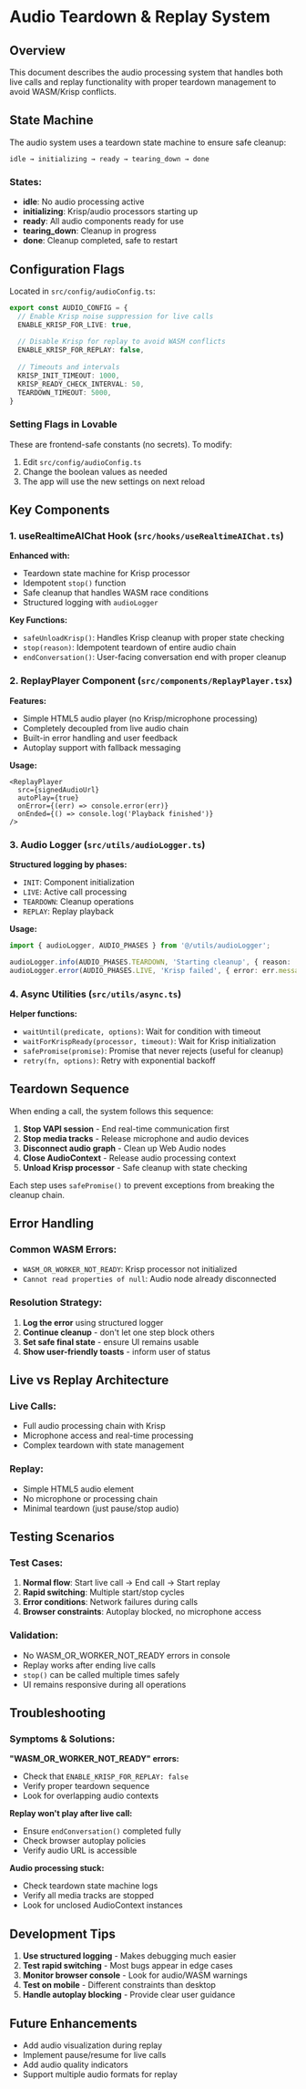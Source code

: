 # Audio Teardown & Replay System

## Overview

This document describes the audio processing system that handles both live calls and replay functionality with proper teardown management to avoid WASM/Krisp conflicts.

## State Machine

The audio system uses a teardown state machine to ensure safe cleanup:

```
idle → initializing → ready → tearing_down → done
```

### States:
- **idle**: No audio processing active
- **initializing**: Krisp/audio processors starting up
- **ready**: All audio components ready for use
- **tearing_down**: Cleanup in progress
- **done**: Cleanup completed, safe to restart

## Configuration Flags

Located in `src/config/audioConfig.ts`:

```typescript
export const AUDIO_CONFIG = {
  // Enable Krisp noise suppression for live calls
  ENABLE_KRISP_FOR_LIVE: true,
  
  // Disable Krisp for replay to avoid WASM conflicts
  ENABLE_KRISP_FOR_REPLAY: false,
  
  // Timeouts and intervals
  KRISP_INIT_TIMEOUT: 1000,
  KRISP_READY_CHECK_INTERVAL: 50,
  TEARDOWN_TIMEOUT: 5000,
}
```

### Setting Flags in Lovable

These are frontend-safe constants (no secrets). To modify:

1. Edit `src/config/audioConfig.ts`
2. Change the boolean values as needed
3. The app will use the new settings on next reload

## Key Components

### 1. useRealtimeAIChat Hook (`src/hooks/useRealtimeAIChat.ts`)

**Enhanced with:**
- Teardown state machine for Krisp processor
- Idempotent `stop()` function
- Safe cleanup that handles WASM race conditions
- Structured logging with `audioLogger`

**Key Functions:**
- `safeUnloadKrisp()`: Handles Krisp cleanup with proper state checking
- `stop(reason)`: Idempotent teardown of entire audio chain
- `endConversation()`: User-facing conversation end with proper cleanup

### 2. ReplayPlayer Component (`src/components/ReplayPlayer.tsx`)

**Features:**
- Simple HTML5 audio player (no Krisp/microphone processing)
- Completely decoupled from live audio chain
- Built-in error handling and user feedback
- Autoplay support with fallback messaging

**Usage:**
```tsx
<ReplayPlayer 
  src={signedAudioUrl}
  autoPlay={true}
  onError={(err) => console.error(err)}
  onEnded={() => console.log('Playback finished')}
/>
```

### 3. Audio Logger (`src/utils/audioLogger.ts`)

**Structured logging by phases:**
- `INIT`: Component initialization
- `LIVE`: Active call processing  
- `TEARDOWN`: Cleanup operations
- `REPLAY`: Replay playback

**Usage:**
```typescript
import { audioLogger, AUDIO_PHASES } from '@/utils/audioLogger';

audioLogger.info(AUDIO_PHASES.TEARDOWN, 'Starting cleanup', { reason: 'user-ended' });
audioLogger.error(AUDIO_PHASES.LIVE, 'Krisp failed', { error: err.message });
```

### 4. Async Utilities (`src/utils/async.ts`)

**Helper functions:**
- `waitUntil(predicate, options)`: Wait for condition with timeout
- `waitForKrispReady(processor, timeout)`: Wait for Krisp initialization
- `safePromise(promise)`: Promise that never rejects (useful for cleanup)
- `retry(fn, options)`: Retry with exponential backoff

## Teardown Sequence

When ending a call, the system follows this sequence:

1. **Stop VAPI session** - End real-time communication first
2. **Stop media tracks** - Release microphone and audio devices
3. **Disconnect audio graph** - Clean up Web Audio nodes
4. **Close AudioContext** - Release audio processing context
5. **Unload Krisp processor** - Safe cleanup with state checking

Each step uses `safePromise()` to prevent exceptions from breaking the cleanup chain.

## Error Handling

### Common WASM Errors:
- `WASM_OR_WORKER_NOT_READY`: Krisp processor not initialized
- `Cannot read properties of null`: Audio node already disconnected

### Resolution Strategy:
1. **Log the error** using structured logger
2. **Continue cleanup** - don't let one step block others
3. **Set safe final state** - ensure UI remains usable
4. **Show user-friendly toasts** - inform user of status

## Live vs Replay Architecture

### Live Calls:
- Full audio processing chain with Krisp
- Microphone access and real-time processing
- Complex teardown with state management

### Replay:
- Simple HTML5 audio element
- No microphone or processing chain
- Minimal teardown (just pause/stop audio)

## Testing Scenarios

### Test Cases:
1. **Normal flow**: Start live call → End call → Start replay
2. **Rapid switching**: Multiple start/stop cycles
3. **Error conditions**: Network failures during calls
4. **Browser constraints**: Autoplay blocked, no microphone access

### Validation:
- No WASM_OR_WORKER_NOT_READY errors in console
- Replay works after ending live calls
- `stop()` can be called multiple times safely
- UI remains responsive during all operations

## Troubleshooting

### Symptoms & Solutions:

**"WASM_OR_WORKER_NOT_READY" errors:**
- Check that `ENABLE_KRISP_FOR_REPLAY: false`
- Verify proper teardown sequence
- Look for overlapping audio contexts

**Replay won't play after live call:**
- Ensure `endConversation()` completed fully
- Check browser autoplay policies
- Verify audio URL is accessible

**Audio processing stuck:**
- Check teardown state machine logs
- Verify all media tracks are stopped
- Look for unclosed AudioContext instances

## Development Tips

1. **Use structured logging** - Makes debugging much easier
2. **Test rapid switching** - Most bugs appear in edge cases  
3. **Monitor browser console** - Look for audio/WASM warnings
4. **Test on mobile** - Different constraints than desktop
5. **Handle autoplay blocking** - Provide clear user guidance

## Future Enhancements

- Add audio visualization during replay
- Implement pause/resume for live calls
- Add audio quality indicators
- Support multiple audio formats for replay